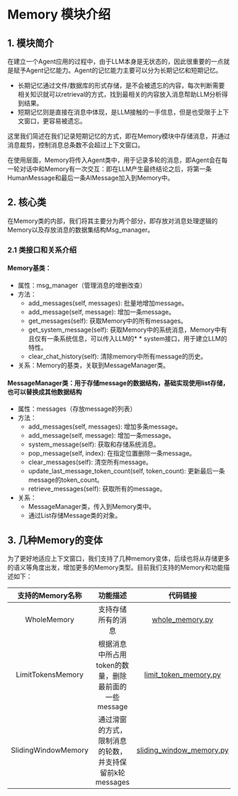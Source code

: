 # Memory 模块介绍
## 1. 模块简介
在建立一个Agent应用的过程中，由于LLM本身是无状态的，因此很重要的一点就是赋予Agent记忆能力。Agent的记忆能力主要可以分为长期记忆和短期记忆。

* 长期记忆通过文件/数据库的形式存储，是不会被遗忘的内容，每次判断需要相关知识就可以retrieval的方式，找到最相关的内容放入消息帮助LLM分析得到结果。
* 短期记忆则是直接在消息中体现，是LLM接触的一手信息，但是也受限于上下文窗口，更容易被遗忘。

这里我们简述在我们记录短期记忆的方式，即在Memory模块中存储消息，并通过消息裁剪，控制消息总条数不会超过上下文窗口。

在使用层面，Memory将传入Agent类中，用于记录多轮的消息，即Agent会在每一轮对话中和Memory有一次交互：即在LLM产生最终结论之后，将第一条HumanMessage和最后一条AIMessage加入到Memory中。


## 2. 核心类
在Memory类的内部，我们将其主要分为两个部分，即存放对消息处理逻辑的Memory以及存放消息的数据集结构Msg_manager。

### 2.1 类接口和关系介绍

#### Memory基类：

* 属性：msg_manager（管理消息的增删改查）
* 方法：
    * add_messages(self, messages): 批量地增加message。
    * add_message(self, message): 增加一条message。
    * get_messages(self): 获取Memory中的所有messages。
    * get_system_message(self): 获取Memory中的系统消息，Memory中有且仅有一条系统信息，可以传入LLM的* * system接口，用于建立LLM的特性。
    * clear_chat_history(self): 清除memory中所有message的历史。
* 关系：Memory的基类，关联到MessageManager类。


#### MessageManager类：用于存储message的数据结构，基础实现使用list存储，也可以替换成其他数据结构

* 属性：messages（存放message的列表）
* 方法：
    * add_messages(self, messages): 增加多条message。
    * add_message(self, message): 增加一条message。
    * system_message(self): 获取和存储系统消息。
    * pop_message(self, index): 在指定位置删除一条message。
    * clear_messages(self): 清空所有message。
    * update_last_message_token_count(self, token_count): 更新最后一条message的token_count。
    * retrieve_messages(self): 获取所有的message。
* 关系：
    * MessageManager类，传入到Memory类中。
    * 通过List存储Message类的对象。

## 3. 几种Memory的变体
为了更好地适应上下文窗口，我们支持了几种memory变体，后续也将从存储更多的语义等角度出发，增加更多的Memory类型。目前我们支持的Memory和功能描述如下：

| 支持的Memory名称 | 功能描述 | 代码链接
| :--: | :--: | :--: |
| WholeMemory| 支持存储所有的消息| [whole_memory.py](../../erniebot-agent/src/erniebot_agent/memory/whole_memory.py) |
| LimitTokensMemory| 根据消息中所占用token的数量，删除最前面的一些message| [limit_token_memory.py](../../erniebot-agent/src/erniebot_agent/memory/limit_token_memory.py) |
| SlidingWindowMemory| 通过滑窗的方式，限制消息的轮数，并支持保留前k轮messages| [sliding_window_memory.py](../../erniebot-agent/src/erniebot_agent/memory/sliding_window_memory.py)|
